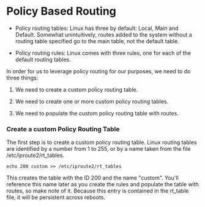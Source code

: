 # Policy Based Routing

- Policy routing tables: Linux has three by default: Local, Main and Default. Somewhat unintuitively, routes added to the system without a routing table specified go to the main table, not the default table.

- Policy routing rules: Linux comes with three rules, one for each of the default routing tables.

In order for us to leverage policy routing for our purposes, we need to do three things:

1. We need to create a custom policy routing table.

2. We need to create one or more custom policy routing tables.

3. We need to populate the custom policy routing table with routes.

### Create a custom Policy Routing Table

The first step is to create a custom policy routing table. Linux routing tables are identified by a number from 1 to 255, or by a name taken from the file /etc/iproute2/rt_tables. 

    echo 200 custom >> /etc/iproute2/rt_tables

This creates the table with the ID 200 and the name "custom". You'll reference this name later as you create the rules and populate the table with routes, so make note of it. Because this entry is contained in the rt_table file, it will be persistent across reboots.